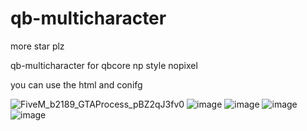 # qb-multicharacter

more star plz

qb-multicharacter for qbcore np style nopixel

you can use the html and conifg

![FiveM_b2189_GTAProcess_pBZ2qJ3fv0](https://user-images.githubusercontent.com/89742984/183249967-40c8f491-2c6e-43b9-b393-13266a758448.png)
![image](https://user-images.githubusercontent.com/89742984/183250183-cded3202-af92-48b8-a3fd-fdb9bbcdcda4.png)
![image](https://user-images.githubusercontent.com/89742984/183250188-9624bdea-7421-4af2-897d-aa2fea05adb4.png)
![image](https://user-images.githubusercontent.com/89742984/183250198-f50929a9-222d-4446-a306-1931f0200722.png)
![image](https://user-images.githubusercontent.com/89742984/183250204-4357652f-328d-497d-a2b2-87f369d8df5a.png)

